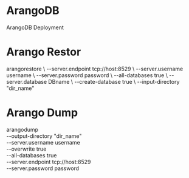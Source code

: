 # ArangoDB
ArangoDB Deployment
# Arango Restor 
arangorestore \ 
--server.endpoint tcp://host:8529 \ 
--server.username username \ 
--server.password password \ 
--all-databases true \ 
--server.database DBname \ 
--create-database true \ 
--input-directory "dir_name"
# Arango Dump
arangodump \
--output-directory "dir_name" \
--server.username username \
--overwrite true \
--all-databases true \
--server.endpoint tcp://host:8529 \
--server.password password


